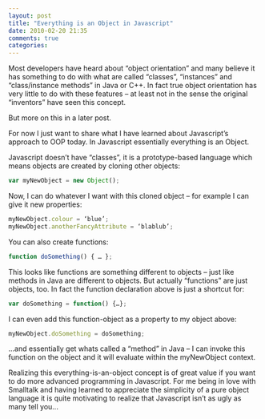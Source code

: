 ```yaml
---
layout: post
title: "Everything is an Object in Javascript"
date: 2010-02-20 21:35
comments: true
categories: 
---
```

Most developers have heard about “object orientation” and many believe it has something to do with what are called “classes”, “instances” and “class/instance methods” in Java or C++. In fact true object orientation has very little to do with these features – at least not in the sense the original “inventors” have seen this concept.

But more on this in a later post.

For now I just want to share what I have learned about Javascript’s approach to OOP today. In Javascript essentially everything is an Object.

Javascript doesn’t have “classes”, it is a prototype-based language which means objects are created by cloning other objects:

``` js
var myNewObject = new Object();
```

Now, I can do whatever I want with this cloned object – for example I can give it new properties:

``` js
myNewObject.colour = ‘blue’;
myNewObject.anotherFancyAttribute = ‘blablub’;
```

You can also create functions:

``` js
function doSomething() { … };
```

This looks like functions are something different to objects – just like methods in Java are different to objects. But actually “functions” are just objects, too. In fact the function declaration above is just a shortcut for:

``` js
var doSomething = function() {…};
```

I can even add this function-object as a property to my object above:

``` js
myNewObject.doSomething = doSomething;
```

...and essentially get whats called a “method” in Java – I can invoke this function on the object and it will evaluate within the myNewObject context.

Realizing this everything-is-an-object concept is of great value if you want to do more advanced programming in Javascript. For me being in love with Smalltalk and having learned to appreciate the simplicity of a pure object language it is quite motivating to realize that Javascript isn’t as ugly as many tell you...